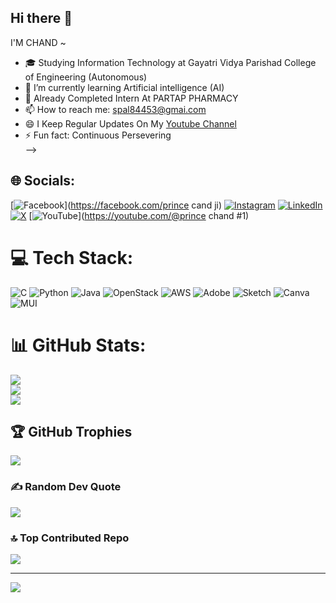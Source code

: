 ## Hi there 👋
  I'M CHAND ~

- 🎓 Studying Information Technology at  Gayatri Vidya Parishad College of Engineering (Autonomous)
- 🌱 I’m currently learning Artificial intelligence (AI)   
- 💼 Already Completed Intern At PARTAP PHARMACY 
- 📫 How to reach me: spal84453@gmai.com
- 😄 I Keep Regular Updates On My [Youtube Channel](https://www.youtube.com/@princechand1612)<br/>
- ⚡ Fun fact: Continuous Persevering  
-->

  
## 🌐 Socials:
[![Facebook](https://img.shields.io/badge/Facebook-%231877F2.svg?logo=Facebook&logoColor=white)](https://facebook.com/prince cand ji) [![Instagram](https://img.shields.io/badge/Instagram-%23E4405F.svg?logo=Instagram&logoColor=white)](https://instagram.com/prince_chand_123) [![LinkedIn](https://img.shields.io/badge/LinkedIn-%230077B5.svg?logo=linkedin&logoColor=white)](https://linkedin.com/in/chand.) [![X](https://img.shields.io/badge/X-black.svg?logo=X&logoColor=white)](https://x.com/pc6907) [![YouTube](https://img.shields.io/badge/YouTube-%23FF0000.svg?logo=YouTube&logoColor=white)](https://youtube.com/@prince chand #1) 

# 💻 Tech Stack:
![C](https://img.shields.io/badge/c-%2300599C.svg?style=for-the-badge&logo=c&logoColor=white) ![Python](https://img.shields.io/badge/python-3670A0?style=for-the-badge&logo=python&logoColor=ffdd54) ![Java](https://img.shields.io/badge/java-%23ED8B00.svg?style=for-the-badge&logo=openjdk&logoColor=white) ![OpenStack](https://img.shields.io/badge/Openstack-%23f01742.svg?style=for-the-badge&logo=openstack&logoColor=white) ![AWS](https://img.shields.io/badge/AWS-%23FF9900.svg?style=for-the-badge&logo=amazon-aws&logoColor=white) ![Adobe](https://img.shields.io/badge/adobe-%23FF0000.svg?style=for-the-badge&logo=adobe&logoColor=white) ![Sketch](https://img.shields.io/badge/Sketch-FFB387?style=for-the-badge&logo=sketch&logoColor=black) ![Canva](https://img.shields.io/badge/Canva-%2300C4CC.svg?style=for-the-badge&logo=Canva&logoColor=white) ![MUI](https://img.shields.io/badge/MUI-%230081CB.svg?style=for-the-badge&logo=mui&logoColor=white)
# 📊 GitHub Stats:
![](https://github-readme-stats.vercel.app/api?username=chand6907&theme=dark&hide_border=false&include_all_commits=true&count_private=true)<br/>
![](https://github-readme-streak-stats.herokuapp.com/?user=chand6907&theme=dark&hide_border=false)<br/>
![](https://github-readme-stats.vercel.app/api/top-langs/?username=chand6907&theme=dark&hide_border=false&include_all_commits=true&count_private=true&layout=compact)

## 🏆 GitHub Trophies
![](https://github-profile-trophy.vercel.app/?username=chand6907&theme=radical&no-frame=false&no-bg=false&margin-w=4)

### ✍️ Random Dev Quote
![](https://quotes-github-readme.vercel.app/api?type=horizontal&theme=radical)

### 🔝 Top Contributed Repo
![](https://github-contributor-stats.vercel.app/api?username=chand6907&limit=5&theme=radical&combine_all_yearly_contributions=true)

---
[![](https://visitcount.itsvg.in/api?id=chand6907&icon=0&color=12)](https://visitcount.itsvg.in)

<!-- Proudly created with GPRM ( https://gprm.itsvg.in ) -->


